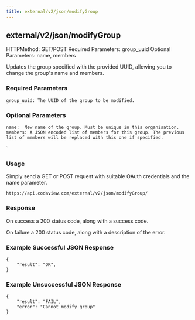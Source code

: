 ```yaml
---
title: external/v2/json/modifyGroup
---
```

## external/v2/json/modifyGroup

HTTPMethod: GET/POST
Required Parameters: group_uuid
Optional Parameters: name, members

Updates the group specified with the provided UUID, allowing you to change the group's name and members.

### Required Parameters

    group_uuid: The UUID of the group to be modified.


### Optional Parameters

    name:  New name of the group. Must be unique in this organisation.
    members: A JSON encoded list of members for this group. The previous list of members will be replaced with this one if specified.
`

### Usage

Simply send a GET or POST request with suitable OAuth credentials and the name parameter.

`https://api.codaview.com/external/v2/json/modifyGroup/`

### Response

On success a 200 status code, along with a success code.

On failure a 200 status code, along with a description of the error.

### Example Successful JSON Response

    {
        "result": "OK",
    }

### Example Unsuccessful JSON Response

    {
        "result": "FAIL",
        "error": "Cannot modify group" 
    }